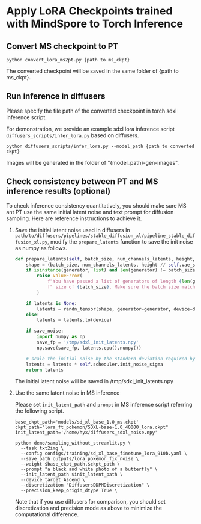 # Apply LoRA Checkpoints trained with MindSpore to Torch Inference

## Convert MS checkpoint to PT

```
python convert_lora_ms2pt.py {path to ms_ckpt}
```

The converted checkpoint will be saved in the same folder of {path to ms_ckpt}.

## Run inference in diffusers

Please specify the file path of the converted checkpoint in torch sdxl inference script. 

For demonstration, we provide an example sdxl lora inference script `diffusers_scripts/infer_lora.py` based on diffusers.

```
python diffusers_scripts/infer_lora.py --model_path {path to converted ckpt}
```

Images will be generated in the folder of "{model_path)-gen-images".

## Check consistency between PT and MS inference results (optional)
 
To check inference consistency quantitatively, you should make sure MS ant PT use the same initial latent noise and text prompt for diffusion sampling. Here are reference instructions to achieve it. 

1. Save the initial latent noise used in diffusers
    In `path/to/diffusers/pipelines/stable_diffusion_xl/pipeline_stable_diffusion_xl.py`,  modify the `prepare_latents` function to save the init noise as numpy as follows. 

    ```python
    def prepare_latents(self, batch_size, num_channels_latents, height, width, dtype, device, generator, latents=None, save_noise=False):
        shape = (batch_size, num_channels_latents, height // self.vae_scale_factor, width // self.vae_scale_factor)
        if isinstance(generator, list) and len(generator) != batch_size:
            raise ValueError(
                f"You have passed a list of generators of length {len(generator)}, but requested an effective batch"
                f" size of {batch_size}. Make sure the batch size matches the length of the generators."
            )

        if latents is None:
            latents = randn_tensor(shape, generator=generator, device=device, dtype=dtype)
        else:
            latents = latents.to(device)

        if save_noise:
            import numpy as np
            save_fp = '/tmp/sdxl_init_latents.npy'
            np.save(save_fp, latents.cpu().numpy())

        # scale the initial noise by the standard deviation required by the scheduler
        latents = latents * self.scheduler.init_noise_sigma
        return latents
    ```

	The initial latent noise will be saved in /tmp/sdxl_init_latents.npy 

2. Use the same latent noise in MS inference

    Please set `init_latent_path` and `prompt` in MS inference script referring the following script. 
    
    ```shell
    base_ckpt_path='models/sd_xl_base_1.0_ms.ckpt'
    ckpt_path="lora_ft_pokemon/SDXL-base-1.0_40000_lora.ckpt"
    init_latent_path='/home/hyx/diffusers_sdxl_noise.npy'

    python demo/sampling_without_streamlit.py \
      --task txt2img \
      --config configs/training/sd_xl_base_finetune_lora_910b.yaml \
      --save_path outputs/lora_pokemon_fix_noise \
      --weight $base_ckpt_path,$ckpt_path \
      --prompt "a black and white photo of a butterfly" \
      --init_latent_path $init_latent_path \
      --device_target Ascend \
      --discretization "DiffusersDDPMDiscretization" \
      --precision_keep_origin_dtype True \
    ```

    Note that if you use diffusers for comparison, you should set discretization and precision mode as above to minimize the computational difference. 
